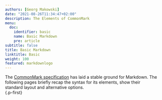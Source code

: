 ```yaml
---
authors: [Georg Makowski]
date: "2021-08-26T11:34:47+02:00"
description: The Elements of CommonMark
menu:
  doc:
    identifier: basic
    name: Basic Markdown
    pre: article
subtitle: false
title: Basic Markdown
linktitle: Basic
weight: 100
featured: markdownlogo
---
```


The [CommonMark specification][cmark] has laid a stable ground for Markdown. The following pages briefly recap the syntax for its elements, show their standard layout and alternative options.  
{.p-first} <!--more-->

[cmark]: https://spec.CommonMark.org
